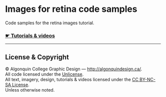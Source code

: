 # Images for retina code samples

Code samples for the retina images tutorial.

### [☛ Tutorials & videos](http://learn-the-web.algonquindesign.ca/topics/images-for-retina/)

---

## License & Copyright

© Algonquin College Graphic Design — <http://algonquindesign.ca/>.<br>
All code licensed under the [Unlicense](UNLICENSE).<br>
All text, imagery, design, tutorials & videos licensed under the [CC BY-NC-SA License](http://creativecommons.org/licenses/by-nc-sa/4.0/).<br>
Unless otherwise noted.
